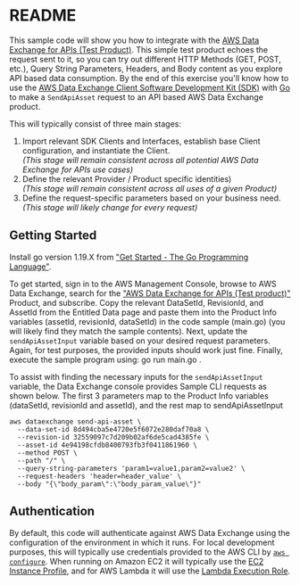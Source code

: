 # README

This sample code will show you how to integrate with the [AWS Data Exchange for APIs (Test Product)][APITestProduct]. This simple test product echoes the request sent to it, so you can try out different HTTP Methods (GET, POST, etc.), Query String Parameters, Headers, and Body content as you explore API based data consumption.  By the end of this exercise you'll know how to use the [AWS Data Exchange Client Software Development Kit (SDK)][Tools] with [Go][AWSDataExchangeSDKForGo] to make a `SendApiAsset` request to an API based AWS Data Exchange product.  

This will typically consist of three main stages:
1. Import relevant SDK Clients and Interfaces, establish base Client configuration, and instantiate the Client. \
_(This stage will remain consistent across all potential AWS Data Exchange for APIs use cases)_
2. Define the relevant Provider / Product specific identities) \
_(This stage will remain consistent across all uses of a given Product)_
3. Define the request-specific parameters based on your business need. \
_(This stage will likely change for every request)_

## Getting Started
Install go version 1.19.X from ["Get Started - The Go Programming Language"][GoGettingStarted].

To get started, sign in to the AWS Management Console, browse to AWS Data Exchange, search for the ["AWS Data Exchange for APIs (Test product)"][APITestProduct] Product, and subscribe.
Copy the relevant DataSetId, RevisionId, and AssetId from the Entitled Data page and paste them into the Product Info variables (assetId, revisionId, dataSetId) in the code sample (main.go) (you will likely find they match the sample contents).  Next, update the `sendApiAssetInput` variable based on your desired request parameters.  Again, for test purposes, the provided inputs should work just fine.  Finally, execute the sample program using: go run main.go .

To assist with finding the necessary inputs for the `sendApiAssetInput` variable, the Data Exchange console provides Sample CLI requests as shown below.  The first 3 parameters map to the Product Info variables (dataSetId, revisionId and assetId), and the rest map to sendApiAssetInput
```
aws dataexchange send-api-asset \
  --data-set-id 8d494cba5e4720e5f6072e280daf70a8 \
  --revision-id 32559097c7d209b02af6de5cad4385fe \
  --asset-id 4e94198cfdb8400793fb3f0411861960 \
  --method POST \
  --path "/" \
  --query-string-parameters 'param1=value1,param2=value2' \
  --request-headers 'header=header_value' \
  --body "{\"body_param\":\"body_param_value\"}"
```

## Authentication
By default, this code will authenticate against AWS Data Exchange using the configuration of the environment in which it runs. For local development purposes, this will typically use credentials provided to the AWS CLI by [`aws configure`][AWSConfigure]. When running on Amazon EC2 it will typically use the [EC2 Instance Profile][IAMRolesForEC2], and for AWS Lambda it will use the [Lambda Execution Role][LambdaExecutionRole].

[GoGettingStarted]: https://go.dev/learn
[APITestProduct]: https://us-east-1.console.aws.amazon.com/dataexchange/home?region=us-east-1#/products/prodview-pgkxrurxwmp76
[Tools]: https://aws.amazon.com/tools/
[AWSDataExchangeSDKForGo]: https://docs.aws.amazon.com/sdk-for-go/api/service/dataexchange/
[IAMRolesForEC2]: https://docs.aws.amazon.com/AWSEC2/latest/UserGuide/iam-roles-for-amazon-ec2.html
[LambdaExecutionRole]: https://docs.aws.amazon.com/lambda/latest/dg/lambda-intro-execution-role.html
[AWSConfigure]: https://docs.aws.amazon.com/cli/latest/userguide/cli-configure-quickstart.html
